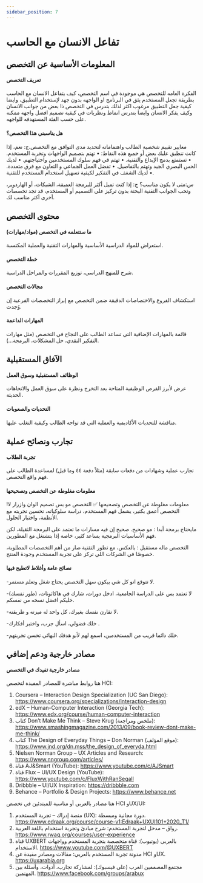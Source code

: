```yaml
---
sidebar_position: 7
---
```


# تفاعل الانسان مع الحاسب

## المعلومات الأساسية عن التخصص
#### تعريف التخصص  
الفكرة العامه للتخصص هي موجودة  في اسم التخصص، كيف يتفاعل الانسان مع الحاسب بطريقة تجعل المستخدم يثق في البرنامج او الواجهه بدون جهد لإستخدام التطبيق، وايضا كيفية جعل التطبيق مرغوب اكثر  لذلك بتدرس في التخصص ذا بعض من جوانب الانسان وكيف يفكر الانسان وايضا بتدرس انماط ونظريات في كيفية تصميم افضل واجهه ممكنه على حسب الفئة المستهدفه للواجهه.

#### هل يناسبني هذا التخصص؟  
معايير تقييم شخصية الطالب واهتماماته لتحديد مدى التوافق مع التخصص.ج: نعم، إذا كانت تنطبق عليك بعض أو جميع هذه النقاط:
  • تهتم بتصميم الواجهات وتجربة المستخدم.
 • تستمتع بدمج الإبداع والتقنية.
 • تهتم في فهم سلوك المستخدمين واحتياجتهم.
 • لديك الحس البصري الجيد وتهتم بالتفاصيل.
 • تفضل العمل الجماعي و التعاون مع فرق متعددة.
 • لديك الشغف في التفكير لكيفية تسهيل استخدام المستخدم للتقنية.

س:متى لا يكون مناسب؟
ج: إذا كنت تميل أكثر للبرمجة العميقة، الشبكات، أو الهاردوير، وتحب الجوانب التقنية البحتة بدون تركيز على التصميم أو المستخدم، قد تجد تخصصات أخرى أكتر مناسب لك.
## محتوى التخصص
#### ما ستتعلمه في التخصص (مواد/مهارات)  
استعراض للمواد الدراسية الأساسية والمهارات التقنية والعملية المكتسبة.

#### خطة التخصص  
شرح للمنهج الدراسي، توزيع المقررات والمراحل الدراسية.

#### مجالات التخصص  
استكشاف الفروع والاختصاصات الدقيقة ضمن التخصص مع إبراز التخصصات الفرعية إن وُجدت.

#### المهارات الداعمة  
قائمة بالمهارات الإضافية التي تساعد الطالب على النجاح في التخصص (مثل مهارات التفكير النقدي، حل المشكلات، البرمجة…).

## الآفاق المستقبلية
#### الوظائف المستقبلية وسوق العمل  
عرض لأبرز الفرص الوظيفية المتاحة بعد التخرج ونظرة على سوق العمل والاتجاهات الحديثة.

#### التحديات والصعوبات  
مناقشة للتحديات الأكاديمية والعملية التي قد تواجه الطالب وكيفية التغلب عليها.

## تجارب ونصائح عملية
#### تجربة الطلاب  
تجارب عملية وشهادات من دفعات سابقة (مثلاً دفعة ٤٤ وما قبل) لمساعدة الطالب على فهم واقع التخصص.

#### معلومات مغلوطة عن التخصص وتصحيحها  
معلومات مغلوطة عن التخصص وتصحيحها  ✅
التخصص مو بس تصميم الوان وازرار 
لا! التخصص أعمق بكتير، يشمل فهم المستخدم، دراسة سلوكياته، تحسين تجربته مع الأنظمة، واختبار الحلول.
 
مايحتاج برمجة أبدا :
مو صحيح. صحيح إن فيه مسارات ما تعتمد على البرمجة الثقيلة، لكن فهم الأساسيات البرمجية يساعد كثير، خاصة إذا بتشتغل مع المطورين.
 
التخصص ماله مستقبل :
بالعكس، مع تطور التقنية صار من أهم التخصصات المطلوبة، خصوصًا في الشركات اللي تركز على تجربة المستخدم وجودة المنتج.
#### نصائح عامة وأغلاط لاتطيح فيها  
-لا تتوقع انو كل شي بيكون سهل التخصص يحتاج شغل وتعلم مستمر.

 -لا تعتمد بس على الدراسة الجامعية، ادخل دورات، شارك في هاكاثونات، (طور نفسك) خليكم افضل نسخه من نفسكم.
 
 -لا تقارن نفسك بغيرك، كل واحد له ميزته و طريقته.
 
 -خلك فضولي، اسأل جرب، واختبر أفكارك .
 
 -خلك دائما قريب من المستخدمين، اسمع لهم لأنو هدفك النهائي تحسن تجربتهم.

## مصادر خارجية ودعم إضافي
#### مصادر خارجية تفيدك في التخصص  
هنا روابط مباشرة للمصادر المفيدة لتخصص HCI:
 1. Coursera – Interaction Design Specialization (UC San Diego):
https://www.coursera.org/specializations/interaction-design
 2. edX – Human-Computer Interaction (Georgia Tech):
https://www.edx.org/course/human-computer-interaction
 3. كتاب Don’t Make Me Think – Steve Krug (ملخص ومراجعة):
https://www.smashingmagazine.com/2013/09/book-review-dont-make-me-think/
 4. كتاب The Design of Everyday Things – Don Norman (موقع المؤلف):
https://www.jnd.org/dn.mss/the_design_of_everyda.html
 5. Nielsen Norman Group – UX Articles and Research:
https://www.nngroup.com/articles/
 6. قناة AJ&Smart (YouTube):
https://www.youtube.com/c/AJSmart
 7. قناة Flux – UI/UX Design (YouTube):
https://www.youtube.com/c/FluxWithRanSegall
 8. Dribbble – UI/UX Inspiration:
https://dribbble.com
 9. Behance – Portfolio & Design Projects:
https://www.behance.net

هنا مصادر بالعربي أو مناسبة للمبتدئين في تخصص HCI وUX/UI:
 1. منصة إدراك – تجربة المستخدم (UX):
دورة مجانية ومبسطة.
https://www.edraak.org/course/course-v1:Edraak+UXUI101+2020_T1/
 2. رواق – مدخل لتجربة المستخدم:
شرح مبادئ وتجربة استخدام باللغة العربية.
https://www.rwaq.org/courses/user-experience
 3. قناة UXBERT بالعربي (يوتيوب):
قناة متخصصة بتجربة المستخدم وواجهات الاستخدام.
https://www.youtube.com/@UXBERT
 4. مدونة تجربة المستخدم بالعربي:
مقالات ومصادر مفيدة عن HCI وUX.
https://uxarabia.org
5. مجتمع المصممين العرب (على فيسبوك):
لمشاركة تجارب، أدوات، وأسئلة بين المهتمين.
https://www.facebook.com/groups/arabux
